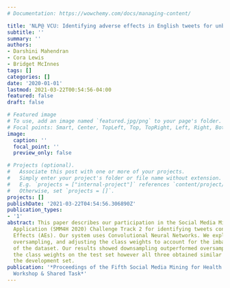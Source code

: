 ```yaml
---
# Documentation: https://wowchemy.com/docs/managing-content/

title: 'NLP@ VCU: Identifying adverse effects in English tweets for unbalanced data'
subtitle: ''
summary: ''
authors:
- Darshini Mahendran
- Cora Lewis
- Bridget McInnes
tags: []
categories: []
date: '2020-01-01'
lastmod: 2021-03-22T00:54:56-04:00
featured: false
draft: false

# Featured image
# To use, add an image named `featured.jpg/png` to your page's folder.
# Focal points: Smart, Center, TopLeft, Top, TopRight, Left, Right, BottomLeft, Bottom, BottomRight.
image:
  caption: ''
  focal_point: ''
  preview_only: false

# Projects (optional).
#   Associate this post with one or more of your projects.
#   Simply enter your project's folder or file name without extension.
#   E.g. `projects = ["internal-project"]` references `content/project/deep-learning/index.md`.
#   Otherwise, set `projects = []`.
projects: []
publishDate: '2021-03-22T04:54:56.306890Z'
publication_types:
- '1'
abstract: This paper describes our participation in the Social Media Mining for Health
  Application (SMM4H 2020) Challenge Track 2 for identifying tweets containing Adverse
  Effects (AEs). Our system uses Convolutional Neural Networks. We explore downsampling,
  oversampling, and adjusting the class weights to account for the imbalanced nature
  of the dataset. Our results showed downsampling outperformed oversampling and adjusting
  the class weights on the test set however all three obtained similar results on
  the development set.
publication: '*Proceedings of the Fifth Social Media Mining for Health Applications
  Workshop & Shared Task*'
---
```

